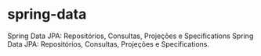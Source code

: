 # spring-data
Spring Data JPA: Repositórios, Consultas, Projeções e Specifications Spring Data JPA: Repositórios, Consultas, Projeções e Specifications.
